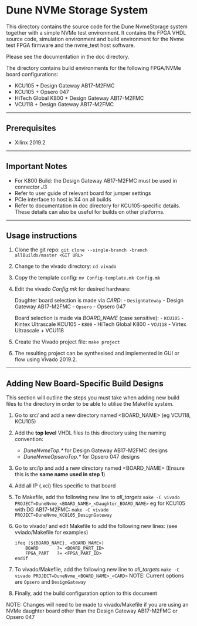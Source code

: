 Dune NVMe Storage System
===========================

This directory contains the source code for the Dune NvmeStorage system together with a simple
NVMe test environment. It contains the FPGA VHDL source code, simulation environment and build
environment for the Nvme test FPGA firmware and the nvme_test host software.

Please see the documentation in the doc directory.

The directory contains build environments for the following FPGA/NVMe board configurations:

- KCU105 + Design Gateway AB17-M2FMC
- KCU105 + Opsero 047
- HiTech Global K800 + Design Gateway AB17-M2FMC
- VCU118 + Design Gateway AB17-M2FMC

---
## Prerequisites
- Xilinx 2019.2

---
## Important Notes
- For K800 Build: the Design Gateway AB17-M2FMC must be used in connector J3
- Refer to user guide of relevant board for jumper settings
- PCIe interface to host is X4 on all builds
- Refer to documentation in doc directory for KCU105-specific details. These details can also be useful for builds on other platforms.

---
## Usage instructions
1. Clone the git repo: 
    `git clone --single-branch -branch allBuilds/master <GIT URL>`

2. Change to the vivado directory: `cd vivado`

3. Copy the template config: `mv Config-template.mk Config.mk`

4. Edit the vivado *Config.mk* for desired hardware:

    Daughter board selection is made via *CARD*:
        - `DesignGateway` - Design Gateway AB17-M2FMC
        - `Opsero` - Opsero 047

    Board selection is made via *BOARD_NAME* (case sensitive):
        - `KCU105` - Kintex Ultrascale KCU105
        - `K800` - HiTech Global K800
        - `VCU118` - Virtex Ultrascale + VCU118

5. Create the Vivado project file: `make project`

6. The resulting project can be synthesised and implemented in GUI or flow using Vivado 2019.2.

---

## Adding New Board-Specific Build Designs
This section will outline the steps you must take when adding new build files to the directory in order to be able to utilise the Makefile system.

1. Go to src/ and add a new directory named <BOARD_NAME> (eg VCU118, KCU105)

2. Add the **top level** VHDL files to this directory using the naming convention:
    - *DuneNvmeTop.\** for Design Gateway AB17-M2FMC designs
    - *DuneNvmeOpseroTop.\** for Opsero 047 designs
    
3. Go to src/ip and add a new directory named <BOARD_NAME> (Ensure this is the **same name used in step 1**)

4. Add all IP (.xci) files specific to that board

5. To Makefile, add the following new line to *all_targets*
    `make -C vivado PROJECT=DuneNvme_<BOARD_NAME>_<Daughter_BOARD_NAME>`
    eg for KCU105 with DG AB17-M2FMC: 
    `make -C vivado PROJECT=DuneNvme_KCU105_DesignGateway`
    
6. Go to vivado/ and edit Makefile to add the following new lines:
    (see vviado/Makefile for examples)
    ``` 
    ifeq (${BOARD_NAME}, <BOARD_NAME>)
        BOARD       ?= <BOARD_PART_ID>
        FPGA_PART   ?= <FPGA_PART_ID>
    endif 
    ```
    
7. To vivado/Makefile, add the following new line to *all_targets*
    `make -C vivado PROJECT=DuneNvme_<BOARD_NAME>_<CARD>`
    NOTE: Current <CARD> options are `Opsero` and `DesignGateway`
    
8. Finally, add the build configuration option to this document

NOTE: Changes will need to be made to vivado/Makefile if you are using an NVMe daughter board other than the Design Gateway AB17-M2FMC or Opsero 047
